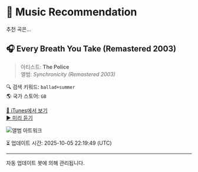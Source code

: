 
# 🎵 Music Recommendation

추천 곡은...

## 🎧 Every Breath You Take (Remastered 2003)  
> 아티스트: **The Police**  
> 앨범: _Synchronicity (Remastered 2003)_  

🔍 검색 키워드: `ballad+summer`  
🌎 국가 스토어: `GB`

[🔗 iTunes에서 보기](https://music.apple.com/gb/album/every-breath-you-take-remastered-2003/1440673959?i=1440674160&uo=4)  
[▶️ 미리 듣기](https://audio-ssl.itunes.apple.com/itunes-assets/AudioPreview221/v4/b2/c6/45/b2c64571-83e4-899e-f8b1-384e767f72b3/mzaf_6158009421903707529.plus.aac.p.m4a)

![앨범 아트워크](https://is1-ssl.mzstatic.com/image/thumb/Music115/v4/a4/67/ba/a467ba62-87df-9d10-98d2-c517f68ac870/16UMGIM60882.rgb.jpg/100x100bb.jpg)

⏳ 업데이트 시간: 2025-10-05 22:19:49 (UTC)

---
자동 업데이트 봇에 의해 관리됩니다.
